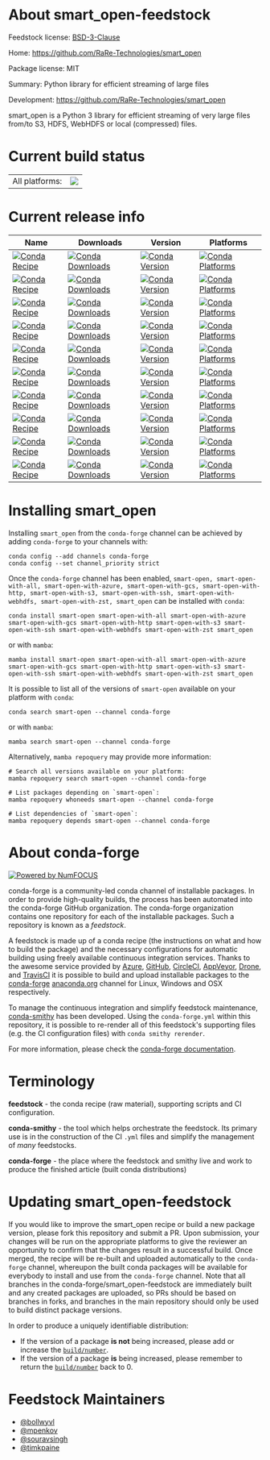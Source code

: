 About smart_open-feedstock
==========================

Feedstock license: [BSD-3-Clause](https://github.com/conda-forge/smart_open-feedstock/blob/main/LICENSE.txt)

Home: https://github.com/RaRe-Technologies/smart_open

Package license: MIT

Summary: Python library for efficient streaming of large files

Development: https://github.com/RaRe-Technologies/smart_open

smart_open is a Python 3 library
for efficient streaming of very large files
from/to S3, HDFS, WebHDFS or local (compressed) files.

Current build status
====================


<table><tr><td>All platforms:</td>
    <td>
      <a href="https://dev.azure.com/conda-forge/feedstock-builds/_build/latest?definitionId=4997&branchName=main">
        <img src="https://dev.azure.com/conda-forge/feedstock-builds/_apis/build/status/smart_open-feedstock?branchName=main">
      </a>
    </td>
  </tr>
</table>

Current release info
====================

| Name | Downloads | Version | Platforms |
| --- | --- | --- | --- |
| [![Conda Recipe](https://img.shields.io/badge/recipe-smart--open-green.svg)](https://anaconda.org/conda-forge/smart-open) | [![Conda Downloads](https://img.shields.io/conda/dn/conda-forge/smart-open.svg)](https://anaconda.org/conda-forge/smart-open) | [![Conda Version](https://img.shields.io/conda/vn/conda-forge/smart-open.svg)](https://anaconda.org/conda-forge/smart-open) | [![Conda Platforms](https://img.shields.io/conda/pn/conda-forge/smart-open.svg)](https://anaconda.org/conda-forge/smart-open) |
| [![Conda Recipe](https://img.shields.io/badge/recipe-smart--open--with--all-green.svg)](https://anaconda.org/conda-forge/smart-open-with-all) | [![Conda Downloads](https://img.shields.io/conda/dn/conda-forge/smart-open-with-all.svg)](https://anaconda.org/conda-forge/smart-open-with-all) | [![Conda Version](https://img.shields.io/conda/vn/conda-forge/smart-open-with-all.svg)](https://anaconda.org/conda-forge/smart-open-with-all) | [![Conda Platforms](https://img.shields.io/conda/pn/conda-forge/smart-open-with-all.svg)](https://anaconda.org/conda-forge/smart-open-with-all) |
| [![Conda Recipe](https://img.shields.io/badge/recipe-smart--open--with--azure-green.svg)](https://anaconda.org/conda-forge/smart-open-with-azure) | [![Conda Downloads](https://img.shields.io/conda/dn/conda-forge/smart-open-with-azure.svg)](https://anaconda.org/conda-forge/smart-open-with-azure) | [![Conda Version](https://img.shields.io/conda/vn/conda-forge/smart-open-with-azure.svg)](https://anaconda.org/conda-forge/smart-open-with-azure) | [![Conda Platforms](https://img.shields.io/conda/pn/conda-forge/smart-open-with-azure.svg)](https://anaconda.org/conda-forge/smart-open-with-azure) |
| [![Conda Recipe](https://img.shields.io/badge/recipe-smart--open--with--gcs-green.svg)](https://anaconda.org/conda-forge/smart-open-with-gcs) | [![Conda Downloads](https://img.shields.io/conda/dn/conda-forge/smart-open-with-gcs.svg)](https://anaconda.org/conda-forge/smart-open-with-gcs) | [![Conda Version](https://img.shields.io/conda/vn/conda-forge/smart-open-with-gcs.svg)](https://anaconda.org/conda-forge/smart-open-with-gcs) | [![Conda Platforms](https://img.shields.io/conda/pn/conda-forge/smart-open-with-gcs.svg)](https://anaconda.org/conda-forge/smart-open-with-gcs) |
| [![Conda Recipe](https://img.shields.io/badge/recipe-smart--open--with--http-green.svg)](https://anaconda.org/conda-forge/smart-open-with-http) | [![Conda Downloads](https://img.shields.io/conda/dn/conda-forge/smart-open-with-http.svg)](https://anaconda.org/conda-forge/smart-open-with-http) | [![Conda Version](https://img.shields.io/conda/vn/conda-forge/smart-open-with-http.svg)](https://anaconda.org/conda-forge/smart-open-with-http) | [![Conda Platforms](https://img.shields.io/conda/pn/conda-forge/smart-open-with-http.svg)](https://anaconda.org/conda-forge/smart-open-with-http) |
| [![Conda Recipe](https://img.shields.io/badge/recipe-smart--open--with--s3-green.svg)](https://anaconda.org/conda-forge/smart-open-with-s3) | [![Conda Downloads](https://img.shields.io/conda/dn/conda-forge/smart-open-with-s3.svg)](https://anaconda.org/conda-forge/smart-open-with-s3) | [![Conda Version](https://img.shields.io/conda/vn/conda-forge/smart-open-with-s3.svg)](https://anaconda.org/conda-forge/smart-open-with-s3) | [![Conda Platforms](https://img.shields.io/conda/pn/conda-forge/smart-open-with-s3.svg)](https://anaconda.org/conda-forge/smart-open-with-s3) |
| [![Conda Recipe](https://img.shields.io/badge/recipe-smart--open--with--ssh-green.svg)](https://anaconda.org/conda-forge/smart-open-with-ssh) | [![Conda Downloads](https://img.shields.io/conda/dn/conda-forge/smart-open-with-ssh.svg)](https://anaconda.org/conda-forge/smart-open-with-ssh) | [![Conda Version](https://img.shields.io/conda/vn/conda-forge/smart-open-with-ssh.svg)](https://anaconda.org/conda-forge/smart-open-with-ssh) | [![Conda Platforms](https://img.shields.io/conda/pn/conda-forge/smart-open-with-ssh.svg)](https://anaconda.org/conda-forge/smart-open-with-ssh) |
| [![Conda Recipe](https://img.shields.io/badge/recipe-smart--open--with--webhdfs-green.svg)](https://anaconda.org/conda-forge/smart-open-with-webhdfs) | [![Conda Downloads](https://img.shields.io/conda/dn/conda-forge/smart-open-with-webhdfs.svg)](https://anaconda.org/conda-forge/smart-open-with-webhdfs) | [![Conda Version](https://img.shields.io/conda/vn/conda-forge/smart-open-with-webhdfs.svg)](https://anaconda.org/conda-forge/smart-open-with-webhdfs) | [![Conda Platforms](https://img.shields.io/conda/pn/conda-forge/smart-open-with-webhdfs.svg)](https://anaconda.org/conda-forge/smart-open-with-webhdfs) |
| [![Conda Recipe](https://img.shields.io/badge/recipe-smart--open--with--zst-green.svg)](https://anaconda.org/conda-forge/smart-open-with-zst) | [![Conda Downloads](https://img.shields.io/conda/dn/conda-forge/smart-open-with-zst.svg)](https://anaconda.org/conda-forge/smart-open-with-zst) | [![Conda Version](https://img.shields.io/conda/vn/conda-forge/smart-open-with-zst.svg)](https://anaconda.org/conda-forge/smart-open-with-zst) | [![Conda Platforms](https://img.shields.io/conda/pn/conda-forge/smart-open-with-zst.svg)](https://anaconda.org/conda-forge/smart-open-with-zst) |
| [![Conda Recipe](https://img.shields.io/badge/recipe-smart__open-green.svg)](https://anaconda.org/conda-forge/smart_open) | [![Conda Downloads](https://img.shields.io/conda/dn/conda-forge/smart_open.svg)](https://anaconda.org/conda-forge/smart_open) | [![Conda Version](https://img.shields.io/conda/vn/conda-forge/smart_open.svg)](https://anaconda.org/conda-forge/smart_open) | [![Conda Platforms](https://img.shields.io/conda/pn/conda-forge/smart_open.svg)](https://anaconda.org/conda-forge/smart_open) |

Installing smart_open
=====================

Installing `smart_open` from the `conda-forge` channel can be achieved by adding `conda-forge` to your channels with:

```
conda config --add channels conda-forge
conda config --set channel_priority strict
```

Once the `conda-forge` channel has been enabled, `smart-open, smart-open-with-all, smart-open-with-azure, smart-open-with-gcs, smart-open-with-http, smart-open-with-s3, smart-open-with-ssh, smart-open-with-webhdfs, smart-open-with-zst, smart_open` can be installed with `conda`:

```
conda install smart-open smart-open-with-all smart-open-with-azure smart-open-with-gcs smart-open-with-http smart-open-with-s3 smart-open-with-ssh smart-open-with-webhdfs smart-open-with-zst smart_open
```

or with `mamba`:

```
mamba install smart-open smart-open-with-all smart-open-with-azure smart-open-with-gcs smart-open-with-http smart-open-with-s3 smart-open-with-ssh smart-open-with-webhdfs smart-open-with-zst smart_open
```

It is possible to list all of the versions of `smart-open` available on your platform with `conda`:

```
conda search smart-open --channel conda-forge
```

or with `mamba`:

```
mamba search smart-open --channel conda-forge
```

Alternatively, `mamba repoquery` may provide more information:

```
# Search all versions available on your platform:
mamba repoquery search smart-open --channel conda-forge

# List packages depending on `smart-open`:
mamba repoquery whoneeds smart-open --channel conda-forge

# List dependencies of `smart-open`:
mamba repoquery depends smart-open --channel conda-forge
```


About conda-forge
=================

[![Powered by
NumFOCUS](https://img.shields.io/badge/powered%20by-NumFOCUS-orange.svg?style=flat&colorA=E1523D&colorB=007D8A)](https://numfocus.org)

conda-forge is a community-led conda channel of installable packages.
In order to provide high-quality builds, the process has been automated into the
conda-forge GitHub organization. The conda-forge organization contains one repository
for each of the installable packages. Such a repository is known as a *feedstock*.

A feedstock is made up of a conda recipe (the instructions on what and how to build
the package) and the necessary configurations for automatic building using freely
available continuous integration services. Thanks to the awesome service provided by
[Azure](https://azure.microsoft.com/en-us/services/devops/), [GitHub](https://github.com/),
[CircleCI](https://circleci.com/), [AppVeyor](https://www.appveyor.com/),
[Drone](https://cloud.drone.io/welcome), and [TravisCI](https://travis-ci.com/)
it is possible to build and upload installable packages to the
[conda-forge](https://anaconda.org/conda-forge) [anaconda.org](https://anaconda.org/)
channel for Linux, Windows and OSX respectively.

To manage the continuous integration and simplify feedstock maintenance,
[conda-smithy](https://github.com/conda-forge/conda-smithy) has been developed.
Using the ``conda-forge.yml`` within this repository, it is possible to re-render all of
this feedstock's supporting files (e.g. the CI configuration files) with ``conda smithy rerender``.

For more information, please check the [conda-forge documentation](https://conda-forge.org/docs/).

Terminology
===========

**feedstock** - the conda recipe (raw material), supporting scripts and CI configuration.

**conda-smithy** - the tool which helps orchestrate the feedstock.
                   Its primary use is in the construction of the CI ``.yml`` files
                   and simplify the management of *many* feedstocks.

**conda-forge** - the place where the feedstock and smithy live and work to
                  produce the finished article (built conda distributions)


Updating smart_open-feedstock
=============================

If you would like to improve the smart_open recipe or build a new
package version, please fork this repository and submit a PR. Upon submission,
your changes will be run on the appropriate platforms to give the reviewer an
opportunity to confirm that the changes result in a successful build. Once
merged, the recipe will be re-built and uploaded automatically to the
`conda-forge` channel, whereupon the built conda packages will be available for
everybody to install and use from the `conda-forge` channel.
Note that all branches in the conda-forge/smart_open-feedstock are
immediately built and any created packages are uploaded, so PRs should be based
on branches in forks, and branches in the main repository should only be used to
build distinct package versions.

In order to produce a uniquely identifiable distribution:
 * If the version of a package **is not** being increased, please add or increase
   the [``build/number``](https://docs.conda.io/projects/conda-build/en/latest/resources/define-metadata.html#build-number-and-string).
 * If the version of a package **is** being increased, please remember to return
   the [``build/number``](https://docs.conda.io/projects/conda-build/en/latest/resources/define-metadata.html#build-number-and-string)
   back to 0.

Feedstock Maintainers
=====================

* [@bollwyvl](https://github.com/bollwyvl/)
* [@mpenkov](https://github.com/mpenkov/)
* [@souravsingh](https://github.com/souravsingh/)
* [@timkpaine](https://github.com/timkpaine/)


